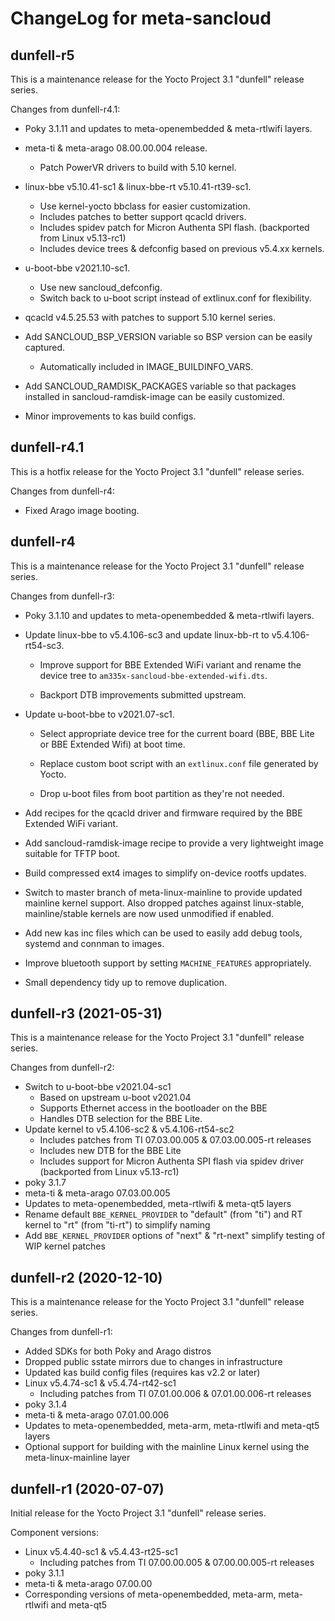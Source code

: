 # ChangeLog for meta-sancloud

## dunfell-r5

This is a maintenance release for the Yocto Project 3.1 "dunfell" release
series.

Changes from dunfell-r4.1:

* Poky 3.1.11 and updates to meta-openembedded & meta-rtlwifi layers.

* meta-ti & meta-arago 08.00.00.004 release.
  * Patch PowerVR drivers to build with 5.10 kernel.

* linux-bbe v5.10.41-sc1 & linux-bbe-rt v5.10.41-rt39-sc1.
  * Use kernel-yocto bbclass for easier customization.
  * Includes patches to better support qcacld drivers.
  * Includes spidev patch for Micron Authenta SPI flash.
    (backported from Linux v5.13-rc1)
  * Includes device trees & defconfig based on previous v5.4.xx kernels.

* u-boot-bbe v2021.10-sc1.
  * Use new sancloud_defconfig.
  * Switch back to u-boot script instead of extlinux.conf for flexibility.

* qcacld v4.5.25.53 with patches to support 5.10 kernel series.

* Add SANCLOUD_BSP_VERSION variable so BSP version can be easily captured.
  * Automatically included in IMAGE_BUILDINFO_VARS.

* Add SANCLOUD_RAMDISK_PACKAGES variable so that packages installed in
  sancloud-ramdisk-image can be easily customized.

* Minor improvements to kas build configs.

## dunfell-r4.1

This is a hotfix release for the Yocto Project 3.1 "dunfell" release series.

Changes from dunfell-r4:

* Fixed Arago image booting.

## dunfell-r4

This is a maintenance release for the Yocto Project 3.1 "dunfell" release
series.

Changes from dunfell-r3:

* Poky 3.1.10 and updates to meta-openembedded & meta-rtlwifi layers.

* Update linux-bbe to v5.4.106-sc3 and update linux-bb-rt to v5.4.106-rt54-sc3.

  * Improve support for BBE Extended WiFi variant and rename the device tree to
    `am335x-sancloud-bbe-extended-wifi.dts`.

  * Backport DTB improvements submitted upstream.

* Update u-boot-bbe to v2021.07-sc1.

  * Select appropriate device tree for the current board (BBE, BBE Lite or BBE
    Extended Wifi) at boot time.

  * Replace custom boot script with an `extlinux.conf` file generated by Yocto.

  * Drop u-boot files from boot partition as they're not needed.

* Add recipes for the qcacld driver and firmware required by the BBE Extended
  WiFi variant.

* Add sancloud-ramdisk-image recipe to provide a very lightweight image
  suitable for TFTP boot.

* Build compressed ext4 images to simplify on-device rootfs updates.

* Switch to master branch of meta-linux-mainline to provide updated mainline
  kernel support. Also dropped patches against linux-stable, mainline/stable
  kernels are now used unmodified if enabled.

* Add new kas inc files which can be used to easily add debug tools, systemd and
  connman to images.

* Improve bluetooth support by setting `MACHINE_FEATURES` appropriately.

* Small dependency tidy up to remove duplication.

## dunfell-r3 (2021-05-31)

This is a maintenance release for the Yocto Project 3.1 "dunfell" release
series.

Changes from dunfell-r2:

* Switch to u-boot-bbe v2021.04-sc1
  * Based on upstream u-boot v2021.04
  * Supports Ethernet access in the bootloader on the BBE
  * Handles DTB selection for the BBE Lite.
* Update kernel to v5.4.106-sc2 & v5.4.106-rt54-sc2
  * Includes patches from TI 07.03.00.005 & 07.03.00.005-rt releases
  * Includes new DTB for the BBE Lite
  * Includes support for Micron Authenta SPI flash via spidev driver
    (backported from Linux v5.13-rc1)
* poky 3.1.7
* meta-ti & meta-arago 07.03.00.005
* Updates to meta-openembedded, meta-rtlwifi & meta-qt5 layers
* Rename default `BBE_KERNEL_PROVIDER` to "default" (from "ti") and RT kernel
  to "rt" (from "ti-rt") to simplify naming
* Add `BBE_KERNEL_PROVIDER` options of "next" & "rt-next" simplify testing of
  WIP kernel patches

## dunfell-r2 (2020-12-10)

This is a maintenance release for the Yocto Project 3.1 "dunfell" release
series.

Changes from dunfell-r1:

* Added SDKs for both Poky and Arago distros
* Dropped public sstate mirrors due to changes in infrastructure
* Updated kas build config files (requires kas v2.2 or later)
* Linux v5.4.74-sc1 & v5.4.74-rt42-sc1
  * Including patches from TI 07.01.00.006 & 07.01.00.006-rt releases
* poky 3.1.4
* meta-ti & meta-arago 07.01.00.006
* Updates to meta-openembedded, meta-arm, meta-rtlwifi and meta-qt5 layers
* Optional support for building with the mainline Linux kernel using the
  meta-linux-mainline layer

## dunfell-r1 (2020-07-07)

Initial release for the Yocto Project 3.1 "dunfell" release series.

Component versions:

* Linux v5.4.40-sc1 & v5.4.43-rt25-sc1
  * Including patches from TI 07.00.00.005 & 07.00.00.005-rt releases
* poky 3.1.1
* meta-ti & meta-arago 07.00.00
* Corresponding versions of meta-openembedded, meta-arm, meta-rtlwifi and
  meta-qt5
